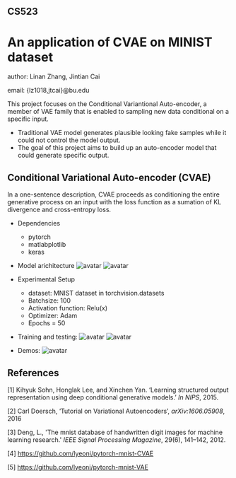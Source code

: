 ## CS523
# An application of CVAE on MINIST dataset
author: Linan Zhang, Jintian Cai

email: {lz1018,jtcai}@bu.edu

This project focuses on the Conditional Variantional Auto-encoder, a member of VAE family that is enabled to sampling new data conditional on a specific input.
- Traditional VAE model generates plausible looking fake samples while it could not control the model output. 
- The goal of this project aims to build up an auto-encoder model that could generate specific output.

## Conditional Variational Auto-encoder (CVAE)
In a one-sentence description, CVAE proceeds as conditioning the entire generative process on an input with the loss function as a sumation of KL divergence and cross-entropy loss.
- Dependencies
  - pytorch
  - matlabplotlib
  - keras
- Model arichitecture
![avatar](https://github.com/lz10/CS523/blob/main/picture/architecture%201.png)
![avatar](https://github.com/lz10/CS523/blob/main/picture/architecture%202.png)

- Experimental Setup
  - dataset: MNIST dataset in torchvision.datasets
  - Batchsize: 100
  - Activation function: Relu(x)
  - Optimizer: Adam
  - Epochs = 50
- Training and testing:
![avatar](https://github.com/lz10/CS523/blob/main/picture/training%20set.png)
![avatar](https://github.com/lz10/CS523/blob/main/picture/test%20set.png)

- Demos:
![avatar](https://github.com/lz10/CS523/blob/main/picture/demo.png)

## References
[1] Kihyuk Sohn, Honglak Lee, and Xinchen Yan. ‘Learning structured output representation using deep conditional generative models.’  _In NIPS_, 2015.

[2] Carl Doersch, ‘Tutorial on Variational Autoencoders’, _arXiv:1606.05908_, 2016

[3] Deng, L., 'The mnist database of handwritten digit images for machine learning research.' _IEEE Signal Processing Magazine_, 29(6), 141–142, 2012.

[4] https://github.com/lyeoni/pytorch-mnist-CVAE

[5] https://github.com/lyeoni/pytorch-mnist-VAE


